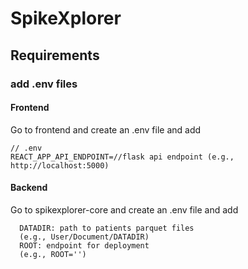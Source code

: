 # SpikeXplorer

## Requirements

### add .env files

#### Frontend

Go to frontend and create an .env file and add

```
// .env
REACT_APP_API_ENDPOINT=//flask api endpoint (e.g., http://localhost:5000)
```

#### Backend

Go to spikexplorer-core and create an .env file and add

```
  DATADIR: path to patients parquet files
  (e.g., User/Document/DATADIR)
  ROOT: endpoint for deployment
  (e.g., ROOT='')
```
